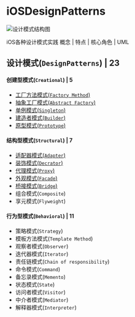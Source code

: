

# iOSDesignPatterns

![设计模式结构图](https://upload-images.jianshu.io/upload_images/1893416-cfef4cca51c78ece.png?imageMogr2/auto-orient/strip%7CimageView2/2/w/1240)

iOS各种设计模式实践
概念 | 特点 | 核心角色 | UML

## 设计模式(`DesignPatterns`) | 23
#### 创建型模式(`Creational`) | 5
* [工厂方法模式(`Factory Method`)](https://github.com/binzi56/iOSDesignPatterns/tree/master/iOSDesignPatterns/Creational/FactoryMethod)
* [抽象工厂模式(`Abstract Factory`)](https://github.com/binzi56/iOSDesignPatterns/tree/master/iOSDesignPatterns/Creational/AbstractFactory)
* [单例模式(`Singleton`)](https://github.com/binzi56/iOSDesignPatterns/tree/master/iOSDesignPatterns/Creational/Singleton)
* [建造者模式(`Builder`)](https://github.com/binzi56/iOSDesignPatterns/tree/master/iOSDesignPatterns/Creational/Builder)
* [原型模式(`Prototype`)](https://github.com/binzi56/iOSDesignPatterns/tree/master/iOSDesignPatterns/Creational/Prototype)
#### 结构型模式(`Structural`) | 7
* [适配器模式(`Adapter`)](https://github.com/binzi56/iOSDesignPatterns/tree/master/iOSDesignPatterns/Structural/Adapter)
* [装饰模式(`Decrator`)](https://github.com/binzi56/iOSDesignPatterns/tree/master/iOSDesignPatterns/Structural/Decrator)
* [代理模式(`Proxy`)](https://github.com/binzi56/iOSDesignPatterns/tree/master/iOSDesignPatterns/Structural/Proxy)
* [外观模式(`Facade`)](https://github.com/binzi56/iOSDesignPatterns/tree/master/iOSDesignPatterns/Structural/Facade)
* [桥接模式(`Bridge`)](https://github.com/binzi56/iOSDesignPatterns/tree/master/iOSDesignPatterns/Structural/Bridge)
* 组合模式(`Composite`)
* 享元模式(`Flyweight`)
#### 行为型模式(`Behavioral`) | 11
* 策略模式(`Strategy`)
* 模板方法模式(`Template Method`)
* 观察者模式(`Observer`)
* 迭代器模式(`Iterator`)
* 责任链模式(`Chain of responsibility`)
* 命令模式(`Command`)
* 备忘录模式(`Memento`)
* 状态模式(`State`)
* 访问者模式(`Visitor`)
* 中介者模式(`Mediator`)
* 解释器模式(`Interpreter`)
